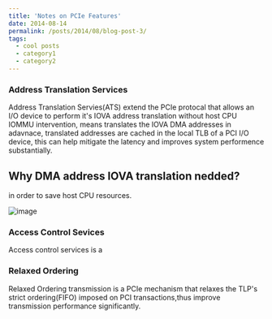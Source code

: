 ```yaml
---
title: 'Notes on PCIe Features'
date: 2014-08-14
permalink: /posts/2014/08/blog-post-3/
tags:
  - cool posts
  - category1
  - category2
---
```



###  Address Translation Services
Address Translation Servies(ATS) extend the PCIe protocal that allows an I/O device to perform it's IOVA address translation without host CPU IOMMU intervention, means translates the IOVA DMA addresses in adavnace, translated addresses are cached in the local TLB of a PCI I/O device, this can help mitigate the latency and improves system performence substantially.
## Why DMA address IOVA translation nedded?
in order to save host CPU resources.

![image](https://github.com/user-attachments/assets/ed98d5ce-77d9-47d5-831e-4964b7c29530)

### Access Control Sevices
Access control services is a 

### Relaxed Ordering
Relaxed Ordering transmission is a PCIe mechanism that relaxes the TLP's strict ordering(FIFO) imposed on PCI transactions,thus improve transmission performance significantly.


